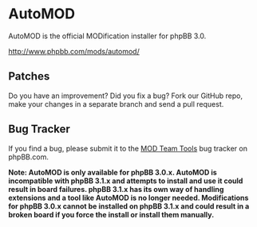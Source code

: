 # AutoMOD

AutoMOD is the official MODification installer for phpBB 3.0.

http://www.phpbb.com/mods/automod/

## Patches

Do you have an improvement? Did you fix a bug? Fork our GitHub repo, make your changes in a separate branch and send a pull request.

## Bug Tracker

If you find a bug, please submit it to the [MOD Team Tools](https://www.phpbb.com/bugs/modteamtools/) bug tracker on phpBB.com.

__Note: AutoMOD is only available for phpBB 3.0.x.
AutoMOD is incompatible with phpBB 3.1.x and attempts to install and use it could result in board failures. phpBB 3.1.x has its own way of handling extensions and a tool like AutoMOD is no longer needed.
Modifications for phpBB 3.0.x cannot be installed on phpBB 3.1.x and could result in a broken board if you force the install or install them manually.__

